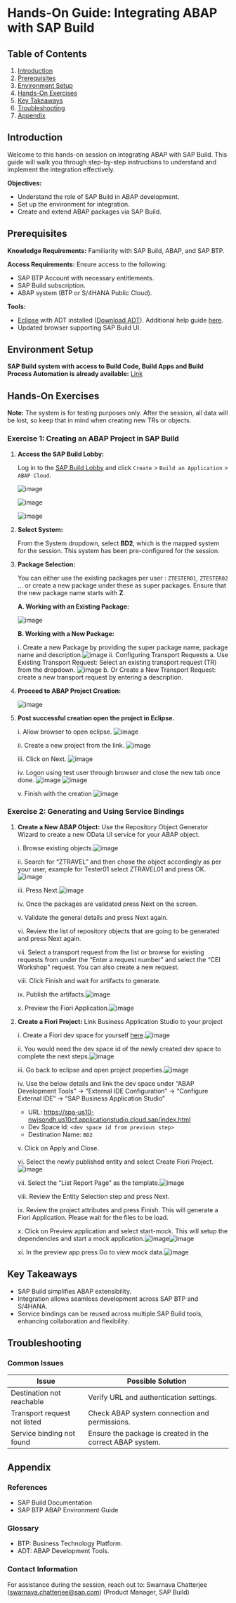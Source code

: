 # Hands-On Guide: Integrating ABAP with SAP Build

## Table of Contents

1. [Introduction](#introduction)
2. [Prerequisites](#prerequisites)
3. [Environment Setup](#environment-setup)
4. [Hands-On Exercises](#hands-on-exercises)
5. [Key Takeaways](#key-takeaways)
6. [Troubleshooting](#troubleshooting)
7. [Appendix](#appendix)

## Introduction

Welcome to this hands-on session on integrating ABAP with SAP Build. This guide will walk you through step-by-step instructions to understand and implement the integration effectively.

**Objectives:**

- Understand the role of SAP Build in ABAP development.
- Set up the environment for integration.
- Create and extend ABAP packages via SAP Build.

## Prerequisites

**Knowledge Requirements:** Familiarity with SAP Build, ABAP, and SAP BTP.

**Access Requirements:** Ensure access to the following:

- SAP BTP Account with necessary entitlements.
- SAP Build subscription.
- ABAP system (BTP or S/4HANA Public Cloud).

**Tools:**

- [Eclipse](https://www.eclipse.org/downloads/packages/release/2024-12/m3) with ADT installed ([Download ADT](https://tools.hana.ondemand.com/latest)). Additional help guide [here](./ADTSetup.md).
- Updated browser supporting SAP Build UI.

## Environment Setup

<!-- Note: Can be skipped

**Step 1: Subscribing to SAP Build**

1. Log into your SAP BTP Cockpit.
2. Navigate to Subscriptions and select SAP Build.
3. Follow the steps to activate the subscription.

**Step 2: Setting Up Destinations**

1. Navigate to Connectivity > Destinations in SAP BTP.
2. Create a destination with the following properties:

- Name: ABAP_System
- Type: HTTP
- URL: <Your ABAP System URL>
- Authentication: SAMLAssertion

3. Test the connection to ensure it's active.

**Step 3: Configuring Communication Systems**

1. Download your BTP subaccount's trust certificate.
2. Configure the communication system in the ABAP environment using the Communication Systems app. -->

**SAP Build system with access to Build Code, Build Apps and Build Process Automation is already available:** [Link](https://spa-us10-nwjsondh.us10.build.cloud.sap)

## Hands-On Exercises

**Note:** The system is for testing purposes only. After the session, all data will be lost, so keep that in mind when creating new TRs or objects.

### Exercise 1: Creating an ABAP Project in SAP Build

1. **Access the SAP Build Lobby:**

   Log in to the [SAP Build Lobby](https://spa-us10-nwjsondh.us10.build.cloud.sap) and click `Create` > `Build an Application` > `ABAP Cloud`.

   ![image](./assets/project-1.png)

   ![image](./assets/project-2.png)

   ![image](./assets/project-3.png)

2. **Select System:**

   From the System dropdown, select **BD2**, which is the mapped system for the session. This system has been pre-configured for the session.

3. **Package Selection:**

   You can either use the existing packages per user : `ZTESTER01`, `ZTESTER02` … or create a new package under these as super packages. Ensure that the new package name starts with **Z**.

   **A. Working with an Existing Package:**

   ![image](./assets/project-4.png)

   **B. Working with a New Package:**

   i. Create a new Package by providing the super package name, package name and description.![image](./assets/project-5.png)
   ii. Configuring Transport Requests
   a. Use Existing Transport Request: Select an existing transport request (TR) from the dropdown.
   ![image](./assets/project-6.png)
   b. Or Create a New Transport Request: create a new transport request by entering a description.

4. **Proceed to ABAP Project Creation:**

   ![image](./assets/project-7.png)

5. **Post successful creation open the project in Eclipse.**

   i. Allow browser to open eclipse. ![image](./assets/project-8.png)

   ii. Create a new project from the link. ![image](./assets/project-9.png)

   iii. Click on Next. ![image](./assets/project-10.png)

   iv. Logon using test user through browser and close the new tab once done. ![image](./assets/project-11.png) ![image](./assets/project-12.png)

   v. Finish with the creation ![image](./assets/project-13.png)

### Exercise 2: Generating and Using Service Bindings

1. **Create a New ABAP Object:** Use the Repository Object Generator Wizard to create a new OData UI service for your ABAP object.

   i. Browse existing objects.![image](./assets/fiori-1.png)

   ii. Search for “ZTRAVEL” and then chose the object accordingly as per your user, example for Tester01 select ZTRAVEL01 and press OK.![image](./assets/fiori-2.png)

   iii. Press Next.![image](./assets/fiori-3.png)

   iv. Once the packages are validated press Next on the screen.

   v. Validate the general details and press Next again.

   vi. Review the list of repository objects that are going to be generated and press Next again.

   vii. Select a transport request from the list or browse for existing requests from under the “Enter a request number” and select the “CEI Workshop" request. You can also create a new request.

   viii. Click Finish and wait for artifacts to generate.

   ix. Publish the artifacts.![image](./assets/fiori-7a.png)

   x. Preview the Fiori Application.![image](./assets/fiori-7b.png)

2. **Create a Fiori Project:** Link Business Application Studio to your project

   i. Create a Fiori dev space for yourself [here](https://spa-us10-nwjsondh.us10cf.applicationstudio.cloud.sap/index.html?externalRedirect=true).![image](./assets/fiori-4.png)

   ii. You would need the dev space id of the newly created dev space to complete the next steps.![image](./assets/fiori-5.png)

   iii. Go back to eclipse and open project properties.![image](./assets/fiori-6.png)

   iv. Use the below details and link the dev space under “ABAP Development Tools” -> “External IDE Configuration” -> “Configure External IDE” -> “SAP Business Application Studio”

   - URL: <https://spa-us10-nwjsondh.us10cf.applicationstudio.cloud.sap/index.html>
   - Dev Space Id: `<dev space id from previous step>`
   - Destination Name: `BD2`

   v. Click on Apply and Close.

   vi. Select the newly published entity and select Create Fiori Project.![image](./assets/fiori-7b.png)

   vii. Select the “List Report Page” as the template.![image](./assets/fiori-8.png)

   viii. Review the Entity Selection step and press Next.

   ix. Review the project attributes and press Finish. This will generate a Fiori Application. Please wait for the files to be load.

   x. Click on Preview application and select start-mock. This will setup the dependencies and start a mock application.![image](./assets/fiori-9.png)![image](./assets/fiori-10.png)

   xi. In the preview app press Go to view mock data.![image](./assets/fiori-11.png)

## Key Takeaways

- SAP Build simplifies ABAP extensibility.
- Integration allows seamless development across SAP BTP and S/4HANA.
- Service bindings can be reused across multiple SAP Build tools, enhancing collaboration and flexibility.

## Troubleshooting

### Common Issues

| Issue                        | Possible Solution                                         |
| ---------------------------- | --------------------------------------------------------- |
| Destination not reachable    | Verify URL and authentication settings.                   |
| Transport request not listed | Check ABAP system connection and permissions.             |
| Service binding not found    | Ensure the package is created in the correct ABAP system. |

## Appendix

### References

- SAP Build Documentation
- SAP BTP ABAP Environment Guide

### Glossary

- BTP: Business Technology Platform.
- ADT: ABAP Development Tools.

### Contact Information

For assistance during the session, reach out to:
Swarnava Chatterjee (<swarnava.chatterjee@sap.com>) (Product Manager, SAP Build)
